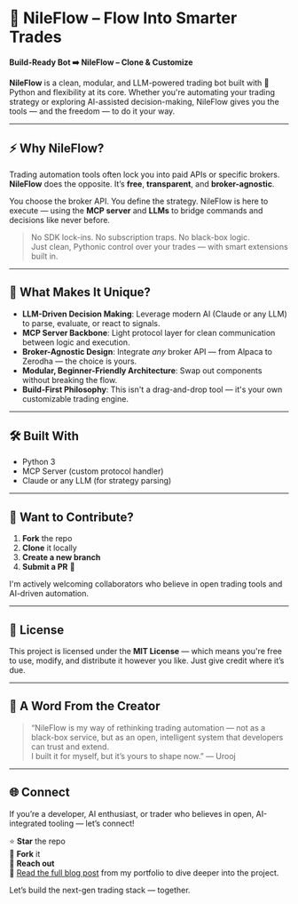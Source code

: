 # 🔁 NileFlow – Flow Into Smarter Trades  
**Build-Ready Bot ➡️ NileFlow – Clone & Customize**

**NileFlow** is a clean, modular, and LLM-powered trading bot built with 🐍 Python and flexibility at its core. Whether you're automating your trading strategy or exploring AI-assisted decision-making, NileFlow gives you the tools — and the freedom — to do it your way.

---

## ⚡ Why NileFlow?

Trading automation tools often lock you into paid APIs or specific brokers.  
**NileFlow** does the opposite. It’s **free**, **transparent**, and **broker-agnostic**.

You choose the broker API. You define the strategy. NileFlow is here to execute — using the **MCP server** and **LLMs** to bridge commands and decisions like never before.

> No SDK lock-ins. No subscription traps. No black-box logic.  
> Just clean, Pythonic control over your trades — with smart extensions built in.

---

## 🔑 What Makes It Unique?

-  **LLM-Driven Decision Making**: Leverage modern AI (Claude or any LLM) to parse, evaluate, or react to signals.
-  **MCP Server Backbone**: Light protocol layer for clean communication between logic and execution.
-  **Broker-Agnostic Design**: Integrate *any* broker API — from Alpaca to Zerodha — the choice is yours.
-  **Modular, Beginner-Friendly Architecture**: Swap out components without breaking the flow.
-  **Build-First Philosophy**: This isn't a drag-and-drop tool — it's your own customizable trading engine.

---

## 🛠️ Built With

- Python 3
- MCP Server (custom protocol handler)
- Claude or any LLM (for strategy parsing)

---

## 🤝 Want to Contribute?

1. **Fork** the repo  
2. **Clone** it locally  
3. **Create a new branch**  
4. **Submit a PR** 🙌  

I'm actively welcoming collaborators who believe in open trading tools and AI-driven automation.

---

## 📜 License

This project is licensed under the **MIT License** — which means you're free to use, modify, and distribute it however you like. Just give credit where it’s due.

---

## 🙌 A Word From the Creator

> “NileFlow is my way of rethinking trading automation — not as a black-box service, but as an open, intelligent system that developers can trust and extend.  
> I built it for myself, but it’s yours to shape now.” — Urooj
---

## 🌐 Connect

If you’re a developer, AI enthusiast, or trader who believes in open, AI-integrated tooling — let’s connect!

⭐ **Star** the repo  
🍴 **Fork** it  
💬 **Reach out**  
📖 [Read the full blog post](#) from my portfolio to dive deeper into the project.

Let’s build the next-gen trading stack — together.

